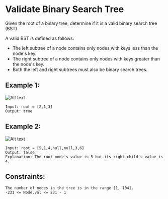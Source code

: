 # Validate Binary Search Tree

Given the root of a binary tree, determine if it is a valid binary search tree (BST).

A valid BST is defined as follows:

 - The left subtree of a node contains only nodes with keys less than the node's key.
 - The right subtree of a node contains only nodes with keys greater than the node's key.
 - Both the left and right subtrees must also be binary search trees.
 

## Example 1:
![Alt text](https://assets.leetcode.com/uploads/2020/12/01/tree1.jpg)

```
Input: root = [2,1,3]
Output: true
```

## Example 2:
![Alt text](https://assets.leetcode.com/uploads/2020/12/01/tree2.jpg)

```
Input: root = [5,1,4,null,null,3,6]
Output: false
Explanation: The root node's value is 5 but its right child's value is 4.
```

## Constraints:

```
The number of nodes in the tree is in the range [1, 104].
-231 <= Node.val <= 231 - 1
```
